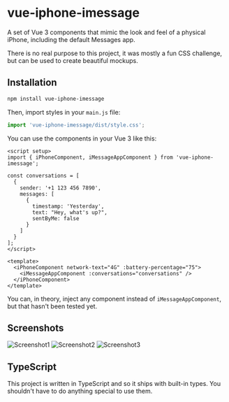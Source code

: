 # vue-iphone-imessage

A set of Vue 3 components that mimic the look and feel of a physical iPhone, including the default Messages app.

There is no real purpose to this project, it was mostly a fun CSS challenge, but can be used to create beautiful mockups.

## Installation

```bash
npm install vue-iphone-imessage
```

Then, import styles in your `main.js` file:

```js
import 'vue-iphone-imessage/dist/style.css';
```

You can use the components in your Vue 3 like this:

```vue
<script setup>
import { iPhoneComponent, iMessageAppComponent } from 'vue-iphone-imessage';

const conversations = [
  {
    sender: '+1 123 456 7890',
    messages: [
      {
        timestamp: 'Yesterday',
        text: "Hey, what's up?",
        sentByMe: false
      }
    ]
  }
];
</script>

<template>
  <iPhoneComponent network-text="4G" :battery-percentage="75">
    <iMessageAppComponent :conversations="conversations" />
  </iPhoneComponent>
</template>
```

You can, in theory, inject any component instead of `iMessageAppComponent`, but that hasn't been tested yet.

## Screenshots

![Screenshot1](https://i.imgur.com/uesrYv1.png)
![Screenshot2](https://i.imgur.com/ymMsI7L.png)
![Screenshot3](https://i.imgur.com/3lleV9Z.png)

## TypeScript

This project is written in TypeScript and so it ships with built-in types. You shouldn't have to do anything special to use them.
